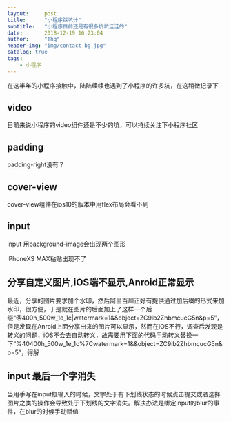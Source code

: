 ```yaml
---
layout:     post
title:      "小程序踩坑计"
subtitle:   "小程序目前还是有很多坑坑洼洼的"
date:       2018-12-19 16:23:04
author:     "Thq"
header-img: "img/contact-bg.jpg"
catalog: true
tags:
    - 小程序
---
```


<p>在这半年的小程序接触中，陆陆续续也遇到了小程序的许多坑，在这稍微记录下</p>

## video
<p>目前来说小程序的video组件还是不少的坑，可以持续关注下小程序社区</p>

## padding
<p>padding-right没有？</p>

## cover-view
<p>cover-view组件在ios10的版本中用flex布局会看不到</p>

## input 
<p>input 用background-image会出现两个图形</p>
<p>iPhoneXS MAX粘贴出现不了</p>

## 分享自定义图片,iOS端不显示,Anroid正常显示
<p>最近，分享的图片要求加个水印，然后阿里百川正好有提供通过加后缀的形式来加水印，很方便，于是就在图片的后面加上了这样一个后缀“@400h_500w_1e_1c|watermark=1&&object=ZC9ib2ZhbmcucG5n&p=5”，但是发现在Anroid上面分享出来的图片可以显示，然而在iOS不行，调查后发现是转义的问题，iOS不会去自动转义，故需要用下面的代码手动转义替换一下“%40400h_500w_1e_1c%7Cwatermark=1&&object=ZC9ib2ZhbmcucG5n&p=5”，得解</p>

## input 最后一个字消失
<p>当用手写在input框输入的时候，文字处于有下划线状态的时候点击提交或者选择图片之类的操作会导致处于下划线的文字消失。解决办法是绑定input的blur的事件，在blur的时候手动赋值</p>